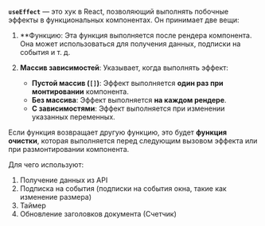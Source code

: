 **`useEffect`** — это хук в React, позволяющий выполнять побочные эффекты в функциональных компонентах. Он принимает две вещи:

1. **Функцию: Эта функция выполняется после рендера компонента. Она может использоваться для получения данных, подписки на события и т. д.
    
2. **Массив зависимостей**: Указывает, когда выполнять эффект:
    
    - **Пустой массив (`[]`)**: Эффект выполняется **один раз при монтировании** компонента.
    - **Без массива**: Эффект выполняется **на каждом рендере**.
    - **С зависимостями**: Эффект выполняется при изменении указанных переменных.

Если функция возвращает другую функцию, это будет **функция очистки**, которая выполняется перед следующим вызовом эффекта или при размонтировании компонента.

Для чего используют:
1. Получение данных из API
2. Подписка на события (подписки на события окна, такие как изменение размера)
3. Таймер
4. Обновление заголовков документа (Счетчик)